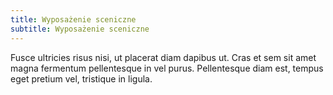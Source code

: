 ```yaml
---
title: Wyposażenie sceniczne
subtitle: Wyposażenie sceniczne
---
```


Fusce ultricies risus nisi, ut placerat diam dapibus ut. Cras et sem sit amet
magna fermentum pellentesque in vel purus. Pellentesque diam est, tempus eget
pretium vel, tristique in ligula.
